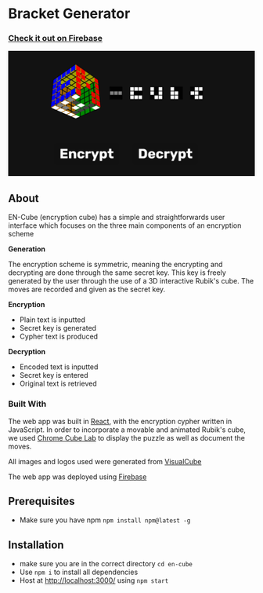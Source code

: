 # Bracket Generator

### [Check it out on Firebase](https://en-cube.web.app/)

[![Website Screenshot](homepage.png)](https://en-cube.web.app/)

## About

EN-Cube (encryption cube) has a simple and straightforwards user interface which focuses on the three main components of an encryption scheme

**Generation**

The encryption scheme is symmetric, meaning the encrypting and decrypting are done through the same secret key. This key is freely generated by the user through the use of a 3D interactive Rubik's cube. The moves are recorded and given as the secret key.

**Encryption**
- Plain text is inputted
- Secret key is generated
- Cypher text is produced

**Decryption**
- Encoded text is inputted
- Secret key is entered
- Original text is retrieved

### Built With

The web app was built in [React](https://reactjs.org/), with the encryption cypher written in JavaScript. In order to incorporate a movable and animated Rubik's cube, we used [Chrome Cube Lab](https://www.chrome.com/cubelab) to display the puzzle as well as document the moves.

All images and logos used were generated from [VisualCube](https://cube.rider.biz/visualcube.php)

The web app was deployed using [Firebase](https://firebase.google.com/)

## Prerequisites

- Make sure you have npm
  `npm install npm@latest -g`

## Installation
- make sure you are in the correct directory `cd en-cube`
- Use `npm i` to install all dependencies
- Host at [http://localhost:3000/](http://localhost:3000/) using `npm start`